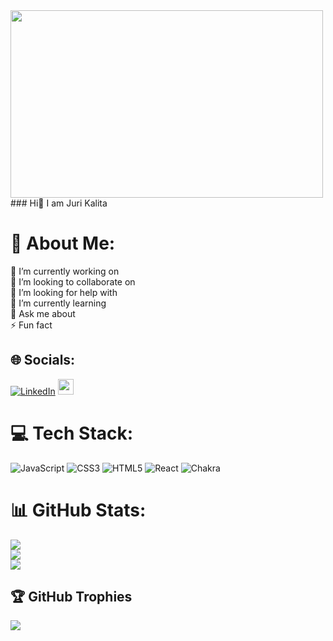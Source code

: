 <img height="300px" width="500px" src="https://encrypted-tbn0.gstatic.com/images?q=tbn:ANd9GcSoeyB9epNKXmXxj3NwIR4ve3uKASQb0LmB7A&usqp=CAU" />
### Hi👋 I am Juri Kalita

# 💫 About Me:
🔭 I’m currently working on<br>👯 I’m looking to collaborate on<br>🤝 I’m looking for help with<br>🌱 I’m currently learning<br>💬 Ask me about<br>⚡ Fun fact


## 🌐 Socials:
[![LinkedIn](https://img.shields.io/badge/LinkedIn-%230077B5.svg?logo=linkedin&logoColor=white)](https://www.linkedin.com/in/juri-kalita-2b98b2246/)
<a href="https://jurikalita011.github.io/" target="_blank">
    <img src="https://img.shields.io/static/v1?message=Portfolio&logo=data:image/svg+xml;base64,INSERT_LOGO_ENCODED_HERE&label=&color=INSERT_COLOR_HERE&logoColor=INSERT_LOGO_COLOR_HERE&labelColor=&style=for-the-badge" height="25" alt="portfolio logo"/>
  </a>

# 💻 Tech Stack:
![JavaScript](https://img.shields.io/badge/javascript-%23323330.svg?style=for-the-badge&logo=javascript&logoColor=%23F7DF1E) ![CSS3](https://img.shields.io/badge/css3-%231572B6.svg?style=for-the-badge&logo=css3&logoColor=white) ![HTML5](https://img.shields.io/badge/html5-%23E34F26.svg?style=for-the-badge&logo=html5&logoColor=white) ![React](https://img.shields.io/badge/react-%2320232a.svg?style=for-the-badge&logo=react&logoColor=%2361DAFB) ![Chakra](https://img.shields.io/badge/chakra-%234ED1C5.svg?style=for-the-badge&logo=chakraui&logoColor=white)
# 📊 GitHub Stats:
![](https://github-readme-stats.vercel.app/api?username=jurikalita011&theme=dark&hide_border=false&include_all_commits=false&count_private=false)<br/>
![](https://github-readme-streak-stats.herokuapp.com/?user=jurikalita011&theme=dark&hide_border=false)<br/>
![](https://github-readme-stats.vercel.app/api/top-langs/?username=jurikalita011&theme=dark&hide_border=false&include_all_commits=false&count_private=false&layout=compact)

## 🏆 GitHub Trophies
![](https://github-profile-trophy.vercel.app/?username=jurikalita011&theme=radical&no-frame=false&no-bg=true&margin-w=4)

<!-- Proudly created with GPRM ( https://gprm.itsvg.in ) -->
